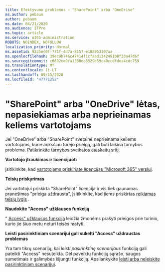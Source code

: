 ```yaml
---
title: Efektyvumo problemos – "SharePoint" arba "OneDrive"
ms.author: pebaum
author: pebaum
ms.date: 04/21/2020
ms.audience: ITPro
ms.topic: article
ms.service: o365-administration
ROBOTS: NOINDEX, NOFOLLOW
localization_priority: Normal
ms.assetid: 9225ec0f-771f-4d7a-8157-e188953107aa
ms.openlocfilehash: 39ec9b746c47414f1cfaad1342491b8f33a47d6f
ms.sourcegitcommit: c6692ce0fa1358ec3529e59ca0ecdfdea4cdc759
ms.translationtype: MT
ms.contentlocale: lt-LT
ms.lasthandoff: 09/15/2020
ms.locfileid: "47771252"
---
```

# <a name="sharepoint-or-onedrive-slow-inaccessible-or-unavailable-for-multiple-users"></a>"SharePoint" arba "OneDrive" lėtas, nepasiekiamas arba neprieinamas keliems vartotojams

Jei "OneDrive" arba "SharePoint" svetainė neprieinama keliems vartotojams, kurie anksčiau turėjo prieigą, gali būti laikina tarnybos problema. [Patikrinkite tarnybos sveikatos ataskaitų sritį](https://portal.office.com/adminportal/home#/servicehealth).

**Vartotojo įtraukimas ir licencijuoti**

Įsitikinkite, kad [vartotojams priskiriate licencijas "Microsoft 365" verslui](https://docs.microsoft.com/microsoft-365/admin/add-users/add-users).


**Teisių priskyrimas**

Jei vartotojui priskirta "SharePoint" licencija ir vis tiek gaunamas pranešimas "prieiga uždrausta", įsitikinkite, kad jiems priskirtas [reikiamas teisių lygis](https://docs.microsoft.com/sharepoint/understanding-permission-levels) .

**Naudokite "Access" užklausos funkciją**

" [Access" užklausos funkcija](https://support.office.com/article/Set-up-and-manage-access-requests-94B26E0B-2822-49D4-929A-8455698654B3) leidžia žmonėms prašyti prieigos prie turinio, kurio jie šiuo metu neturi teisės matyti.

**Leisti pasirinktiniam scenarijui gali sukelti "Access" uždraustas problemas**

Yra tam tikrų scenarijų, kai *leisti pasirinktinę scenarijaus* funkciją gali pateikti "Access" nesuteikta. Dėl paveiktų funkcijų sąrašo, saugos sumetimais ir galimybės išjungti funkciją. Apsilankykite [leisti arba neleiskite pasirinktiniam scenarijui](https://docs.microsoft.com/sharepoint/allow-or-prevent-custom-script).

